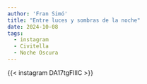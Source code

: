 ```yaml
---
author: 'Fran Simó'
title: "Entre luces y sombras de la noche"
date: 2024-10-08
tags:
  - instagram
  - Civitella
  - Noche Oscura
---
```


{{< instagram DA17tgFIllC >}}

